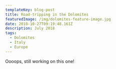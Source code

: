 ```yaml
---
templateKey: blog-post
title: Road-tripping in the Dolomites
featuredImage: /img/dolomites-feature-image.jpg
date: 2018-10-27T09:19:48.161Z
description: July 2018
tags:
  - Dolomites
  - Italy
  - Europe
---
```

Oooops, still working on this one!
